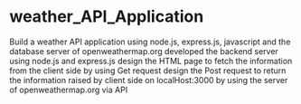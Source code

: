 # weather_API_Application
Build a weather API application using node.js, express.js, javascript and the database server of openweathermap.org
developed the backend server using node.js and express.js
design the HTML page to fetch the information from the client side by using Get request
design the Post request to return the information raised by client side on localHost:3000 by using the server of openweathermap.org via API
